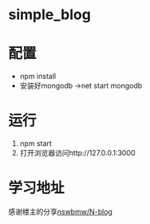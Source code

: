 # simple_blog

# 配置
- npm install
- 安装好mongodb ->net start mongodb

# 运行
1. npm start
2. 打开浏览器访问http://127.0.0.1:3000

# 学习地址
 感谢楼主的分享[nswbmw/N-blog](https://github.com/nswbmw/N-blog)



